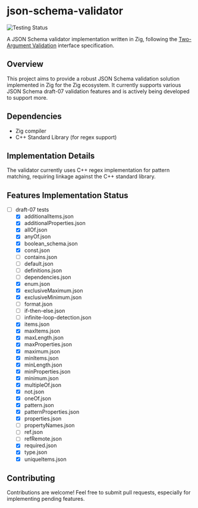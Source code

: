 # json-schema-validator

![Testing Status](https://github.com/pascalPost/json-schema-validator/actions/workflows/zig.yml/badge.svg)

A JSON Schema validator implementation written in Zig, following the [Two-Argument Validation](https://json-schema.org/implementers/interfaces#two-argument-validation) interface specification.

## Overview

This project aims to provide a robust JSON Schema validation solution implemented in Zig for the Zig ecosystem. It currently supports various JSON Schema draft-07 validation features and is actively being developed to support more.

## Dependencies

- Zig compiler
- C++ Standard Library (for regex support)

## Implementation Details

The validator currently uses C++ regex implementation for pattern matching, requiring linkage against the C++ standard library.

## Features Implementation Status

- [ ] draft-07 tests
  - [x] additionalItems.json
  - [x] additionalProperties.json
  - [x] allOf.json
  - [x] anyOf.json
  - [x] boolean_schema.json
  - [x] const.json
  - [ ] contains.json
  - [ ] default.json
  - [ ] definitions.json
  - [ ] dependencies.json
  - [x] enum.json
  - [x] exclusiveMaximum.json
  - [x] exclusiveMinimum.json
  - [ ] format.json
  - [ ] if-then-else.json
  - [ ] infinite-loop-detection.json
  - [x] items.json
  - [x] maxItems.json
  - [x] maxLength.json
  - [x] maxProperties.json
  - [x] maximum.json
  - [x] minItems.json
  - [x] minLength.json
  - [x] minProperties.json
  - [x] minimum.json
  - [x] multipleOf.json
  - [x] not.json
  - [x] oneOf.json
  - [x] pattern.json
  - [x] patternProperties.json
  - [x] properties.json
  - [ ] propertyNames.json
  - [ ] ref.json
  - [ ] refRemote.json
  - [x] required.json
  - [x] type.json
  - [x] uniqueItems.json

## Contributing

Contributions are welcome! Feel free to submit pull requests, especially for implementing pending features.
